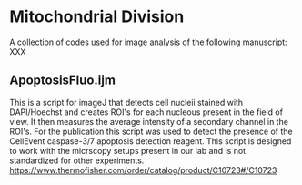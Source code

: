 # Mitochondrial Division
A collection of codes used for image analysis of the following manuscript: XXX


## ApoptosisFluo.ijm
This is a script for imageJ that detects cell nucleii stained with DAPI/Hoechst and creates ROI's for each nucleous present in the field of view. It then measures the average intensity of a secondary channel in the ROI's. For the publication this script was used to detect the presence of the CellEvent caspase-3/7 apoptosis detection reagent.
This script is designed to work with the micrscopy setups present in our lab and is not standardized for other experiments.
https://www.thermofisher.com/order/catalog/product/C10723#/C10723
